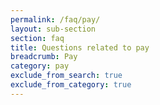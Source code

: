 ```yaml
---
permalink: /faq/pay/
layout: sub-section
section: faq
title: Questions related to pay
breadcrumb: Pay
category: pay
exclude_from_search: true
exclude_from_category: true
---
```

